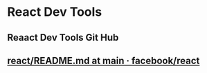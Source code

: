 # React Dev Tools

<h2>Reaact Dev Tools Git Hub<h2>

[react/README.md at main · facebook/react](https://github.com/facebook/react/blob/main/packages/react-devtools/README.md#the-react-tab-shows-no-components)
